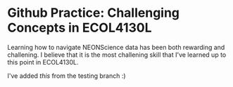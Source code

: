 # Github Practice: Challenging Concepts in ECOL4130L

Learning how to navigate NEONScience data has been both rewarding and challening. I believe that it is the most challening skill that I've learned up to this point in ECOL4130L.


I've added *this* from the testing branch :)
